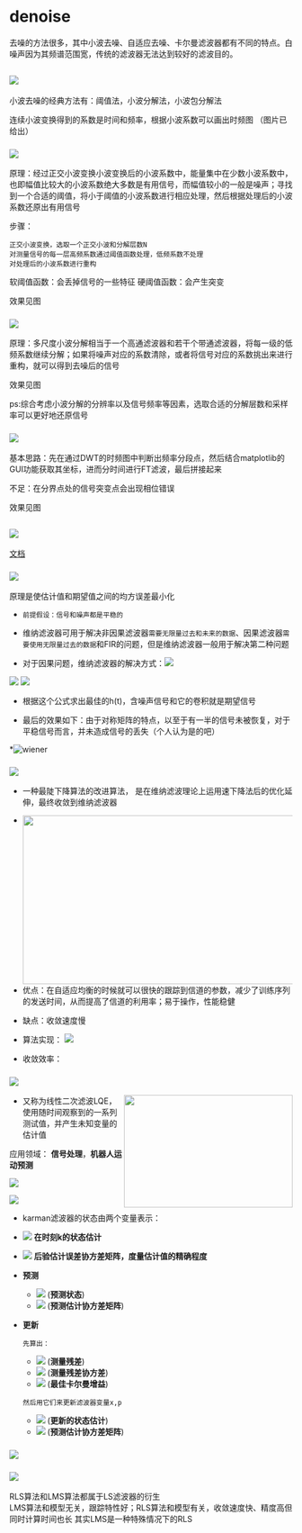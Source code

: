 # denoise 

去噪的方法很多，其中小波去噪、自适应去噪、卡尔曼滤波器都有不同的特点。白噪声因为其频谱范围宽，传统的滤波器无法达到较好的滤波目的。
## ![](https://img.shields.io/badge/1-%E5%B0%8F%E6%B3%A2%E5%8F%98%E6%8D%A2-yellowgreen)
  小波去噪的经典方法有：阈值法，小波分解法，小波包分解法
  
  连续小波变换得到的系数是时间和频率，根据小波系数可以画出时频图
  （图片已给出）
  
### ![](https://img.shields.io/badge/1.1-%E9%98%88%E5%80%BC%E6%B3%95%E5%8E%BB%E5%99%AA-blue)

原理：经过正交小波变换小波变换后的小波系数中，能量集中在少数小波系数中，也即幅值比较大的小波系数绝大多数是有用信号，而幅值较小的一般是噪声；寻找到一个合适的阈值，将小于阈值的小波系数进行相应处理，然后根据处理后的小波系数还原出有用信号

步骤：

    正交小波变换，选取一个正交小波和分解层数N
    对测量信号的每一层高频系数通过阈值函数处理，低频系数不处理
    对处理后的小波系数进行重构
    
软阈值函数：会丢掉信号的一些特征
硬阈值函数：会产生突变

效果见图

### ![](https://img.shields.io/badge/1.2-%E5%B0%8F%E6%B3%A2%E5%88%86%E8%A7%A3-blue)

原理：多尺度小波分解相当于一个高通滤波器和若干个带通滤波器，将每一级的低频系数继续分解；如果将噪声对应的系数清除，或者将信号对应的系数挑出来进行重构，就可以得到去噪后的信号

效果见图

ps:综合考虑小波分解的分辨率以及信号频率等因素，选取合适的分解层数和采样率可以更好地还原信号

### ![](https://img.shields.io/badge/1.3-%E5%B0%8F%E6%B3%A2%E5%88%86%E8%A7%A3%E9%87%8D%E6%9E%84%E4%B8%8E%E5%82%85%E9%87%8C%E5%8F%B6%E5%8F%98%E6%8D%A2%E5%8E%BB%E5%99%AA%E7%BB%93%E5%90%88-blue)

基本思路：先在通过DWT的时频图中判断出频率分段点，然后结合matplotlib的GUI功能获取其坐标，进而分时间进行FT滤波，最后拼接起来

不足：在分界点处的信号突变点会出现相位错误


效果见图


## ![](https://img.shields.io/badge/2-%E8%87%AA%E9%80%82%E5%BA%94%E6%BB%A4%E6%B3%A2-yellowgreen)
[文档](小波变换的延申.pdf)
### ![](https://img.shields.io/badge/3-%E7%BB%B4%E7%BA%B3%E6%BB%A4%E6%B3%A2%E5%99%A8-yellowgreen)  

原理是使估计值和期望值之间的均方误差最小化

* `前提假设：信号和噪声都是平稳的`

* 维纳滤波器可用于解决非因果滤波器`需要无限量过去和未来的数据`、因果滤波器`需要使用无限量过去的数据`和FIR的问题，但是维纳滤波器一般用于解决第二种问题  
* 对于因果问题，维纳滤波器的解决方式：<img src="http://latex.codecogs.com/gif.latex?\overrightarrow{h}_{opt}=\overrightarrow{R}_{xx}^{-1}\overrightarrow{R}_{xs}" />  

<img src="http://latex.codecogs.com/svg.latex?\overrightarrow{R}_{xs}=\begin{bmatrix} \overrightarrow{R}_{xs}(0) & \overrightarrow{R}_{xs}(1) ... & \overrightarrow{R}_{xs}(M) \end{bmatrix}^T" />  

<img src="http://latex.codecogs.com/svg.latex?\overrightarrow{R}_{xx}=\begin{bmatrix} \overrightarrow{R}_{xx}(0) & \overrightarrow{R}_{xx}(1) & ... & \overrightarrow{R}_{xx}(M) \\ \overrightarrow{R}_{xx}(1) & \overrightarrow{R}_{xx}(2) & ... & \overrightarrow{R}_{xx}(M-1) \\ ... & ... &... & ... \\ \overrightarrow{R}_{xx}(M) & \overrightarrow{R}_{xx}(M-1) & ... & \overrightarrow{R}_{xx}(0)\end{bmatrix}^T" />  

* 根据这个公式求出最佳的h(t)，含噪声信号和它的卷积就是期望信号  

* 最后的效果如下：由于对称矩阵的特点，以至于有一半的信号未被恢复，对于平稳信号而言，并未造成信号的丢失（个人认为是的吧） 

*![wiener](https://i.loli.net/2021/04/03/DVKAtp64517gNod.png)

### ![](https://img.shields.io/badge/4-%E5%9F%BA%E4%BA%8E%E7%BB%B4%E7%BA%B3%E6%BB%A4%E6%B3%A2%E5%99%A8%E7%9A%84LMS%E7%AE%97%E6%B3%95-yellowgreen)

* 一种最陡下降算法的改进算法， 是在维纳滤波理论上运用速下降法后的优化延伸，最终收敛到维纳滤波器  

* <img align="right" img width = '500' height = '300' src="https://upload.wikimedia.org/wikipedia/commons/6/62/Lms_filter.svg"/>

* 优点：在自适应均衡的时候就可以很快的跟踪到信道的参数，减少了训练序列的发送时间，从而提高了信道的利用率；易于操作，性能稳健  

* 缺点：收敛速度慢  
  

* 算法实现： <img src="http://latex.codecogs.com/svg.latex?e(n)=d(n)-y(n);\\ \\y(n)=\overrightarrow{x}^T(n)\overrightarrow{w}^T(n);\\ \\ \overrightarrow{w}(n+1)=\overrightarrow{w}(n)+2*\mu*e(n)*\overrightarrow{x}(n)" />  
* 收敛效率：



### ![](https://img.shields.io/badge/5-%E5%8D%A1%E5%B0%94%E6%9B%BC%E6%BB%A4%E6%B3%A2%E5%99%A8-yellowgreen)  
<img align="right" img width = '300' height = '200' src="https://upload.wikimedia.org/wikipedia/commons/b/b6/Kalman_filter_model.png"/>  

* 又称为线性二次滤波LQE，使用随时间观察到的一系列测试值，并产生未知变量的估计值  



应用领域： **信号处理**，**机器人运动预测**   


![](https://img.shields.io/badge/-%E7%BA%AF%E6%97%B6%E5%9F%9F%E6%BB%A4%E6%B3%A2%E5%99%A8-lightgrey)  

![](https://img.shields.io/badge/-%E9%94%81%E7%9B%B8%E7%8E%AF%E5%B0%B1%E6%98%AF%E4%B8%80%E4%B8%AAKarman%E6%BB%A4%E6%B3%A2%E5%99%A8%EF%BC%81-red)

* karman滤波器的状态由两个变量表示：
* <img src="http://latex.codecogs.com/svg.latex?\hat{\textbf{x}}_{k|k}" /> **在时刻k的状态估计**
* <img src="http://latex.codecogs.com/svg.latex?\textbf{P}_{k|k}" /> **后验估计误差协方差矩阵，度量估计值的精确程度**
* **预测**
    * <img src="http://latex.codecogs.com/svg.latex?\hat{\textbf{x}}_{k|k-1}=\textbf{F}_k\hat{\textbf{x}}_{k-1|k-1}+\textbf{B}_k\textbf{U}_k" /> (**预测状态**)
    * <img src="http://latex.codecogs.com/svg.latex?\textbf{P}_{k|k-1}=\textbf{F}_k\textbf{P}_{k-1|k-1}\textbf{F}_k^T+\textbf{Q}_k" />  (**预测估计协方差矩阵**)
* **更新**  

    `先算出：`
    * <img src="http://latex.codecogs.com/svg.latex?\tilde{\textbf{y}}_k=\textbf{z}_k-\textbf{H}_k\hat{\textbf{x}}_{k|k-1}" /> (**测量残差**)
    * <img src="http://latex.codecogs.com/svg.latex?\textbf{S}_k=\textbf{H}_k\textbf{P}_{k|k-1}\textbf{H}_k^T+\textbf{R}_k" /> (**测量残差协方差**)
    * <img src="http://latex.codecogs.com/svg.latex?\textbf{K}_k=\textbf{P}_{k|k-1}\textbf{H}_k^T\textbf{S}_k^{-1}" /> (**最佳卡尔曼增益**)  
    
    `然后用它们来更新滤波器变量x,p`
    * <img src="http://latex.codecogs.com/svg.latex?\hat{\textbf{x}}_{k|k}=\hat{\textbf{x}}_{k-1|k-1}+\textbf{K}_k\widetilde{\textbf{y}}_k" /> (**更新的状态估计**)
    * <img src="http://latex.codecogs.com/svg.latex?\textbf{P}_{k|k}=(I-\textbf{K}_k\textbf{H}_k)\textbf{P}_{k|k-1}" />  (**预测估计协方差矩阵**)

### ![](https://img.shields.io/badge/6-%E5%9F%BA%E4%BA%8E%E5%B8%8C%E5%B0%94%E4%BC%AF%E7%89%B9--%E9%BB%84%E5%8F%98%E6%8D%A2%E7%9A%84%E6%A8%A1%E6%80%81%E5%88%86%E8%A7%A3-yellowgreen)



### ![](https://img.shields.io/badge/7-LS--filter-yellowgreen)
RLS算法和LMS算法都属于LS滤波器的衍生  
LMS算法和模型无关，跟踪特性好；RLS算法和模型有关，收敛速度快、精度高但同时计算时间也长
其实LMS是一种特殊情况下的RLS


